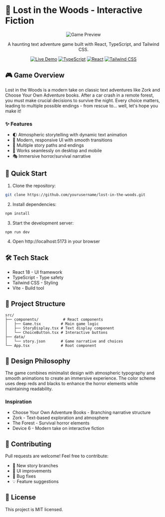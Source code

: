 # 🌲 Lost in the Woods - Interactive Fiction

<div align="center">

![Game Preview](https://your-gif-url-here.gif)

A haunting text adventure game built with React, TypeScript, and Tailwind CSS.

[![Live Demo](https://img.shields.io/badge/Demo-Play%20Now-red.svg)](https://your-demo-url.vercel.app)
[![TypeScript](https://img.shields.io/badge/TypeScript-5.5-blue.svg)](https://www.typescriptlang.org/)
[![React](https://img.shields.io/badge/React-18.3-61dafb.svg)](https://reactjs.org/)
[![Tailwind CSS](https://img.shields.io/badge/Tailwind-3.4-38bdf8.svg)](https://tailwindcss.com/)

</div>

## 🎮 Game Overview

Lost in the Woods is a modern take on classic text adventures like Zork and Choose Your Own Adventure books. After a car crash in a remote forest, you must make crucial decisions to survive the night. Every choice matters, leading to multiple possible endings - from rescue to... well, let's hope you make it!

### ✨ Features

- 🌓 Atmospheric storytelling with dynamic text animation
- 🎨 Modern, responsive UI with smooth transitions
- 🎯 Multiple story paths and endings
- 📱 Works seamlessly on desktop and mobile
- 🎭 Immersive horror/survival narrative

## 🚀 Quick Start

1. Clone the repository:
```bash
git clone https://github.com/yourusername/lost-in-the-woods.git
```

2. Install dependencies:
```bash
npm install
```

3. Start the development server:
```bash
npm run dev
```

4. Open http://localhost:5173 in your browser

## 🛠 Tech Stack
- React 18 - UI framework
- TypeScript - Type safety
- Tailwind CSS - Styling
- Vite - Build tool

## 🎯 Project Structure
```
src/
├── components/           # React components
│   ├── Game.tsx         # Main game logic
│   ├── StoryDisplay.tsx # Text display component
│   └── ChoiceButton.tsx # Interactive buttons
├── data/
│   └── story.json       # Game narrative and choices
└── App.tsx              # Root component
```

## 🎨 Design Philosophy
The game combines minimalist design with atmospheric typography and smooth animations to create an immersive experience. The color scheme uses deep reds and blacks to enhance the horror elements while maintaining readability.

### Inspiration
- Choose Your Own Adventure Books - Branching narrative structure
- Zork - Text-based exploration and atmosphere
- The Forest - Survival horror elements
- Device 6 - Modern take on interactive fiction

## 🤝 Contributing
Pull requests are welcome! Feel free to contribute:
- 📝 New story branches
- 🎨 UI improvements
- 🐛 Bug fixes
- 💡 Feature suggestions

## 📝 License
This project is MIT licensed.